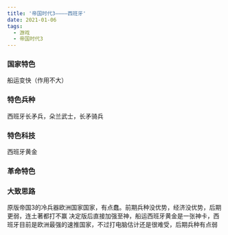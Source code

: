 ```yaml
---
title: '帝国时代3————西班牙'
date: 2021-01-06
tags:
  - 游戏
  - 帝国时代3
---
```


### 国家特色
船运变快（作用不大）

### 特色兵种
西班牙长矛兵，朵兰武士，长矛骑兵

### 特色科技
西班牙黄金

### 革命特色


### 大致思路
原版帝国3的冷兵器欧洲国家国家，有点蠢。前期兵种没优势，经济没优势，后期更弱，连土著都打不赢
决定版后直接加强至神，船运西班牙黄金是一张神卡，西班牙目前是欧洲最强的速推国家，不过打电脑估计还是很难受，后期兵种有点弱